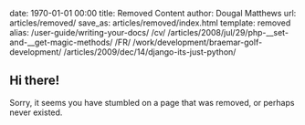 date: 1970-01-01 00:00
title: Removed Content
author: Dougal Matthews
url: articles/removed/
save_as: articles/removed/index.html
template: removed
alias: /user-guide/writing-your-docs/
       /cv/
       /articles/2008/jul/29/php-__set-and-__get-magic-methods/
       /FR/
       /work/development/braemar-golf-development/
       /articles/2009/dec/14/django-its-just-python/

## Hi there!

Sorry, it seems you have stumbled on a page that was removed, or perhaps
never existed.
